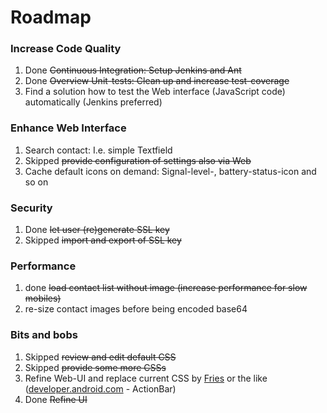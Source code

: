 # Roadmap #

### Increase Code Quality ###
  1. Done ~~Continuous Integration: Setup Jenkins and Ant~~
  1. Done ~~Overview Unit-tests: Clean up and increase test-coverage~~
  1. Find a solution how to test the Web interface (JavaScript code) automatically (Jenkins preferred)


### Enhance Web Interface ###
  1. Search contact: I.e. simple Textfield
  1. Skipped ~~provide configuration of settings also via Web~~
  1. Cache default icons on demand: Signal-level-, battery-status-icon and so on


### Security ###
  1. Done ~~let user (re)generate SSL key~~
  1. Skipped ~~import and export of SSL key~~


### Performance ###
  1. done ~~load contact list without image (increase performance for slow mobiles)~~
  1. re-size contact images before being encoded base64


### Bits and bobs ###
  1. Skipped ~~review and edit default CSS~~
  1. Skipped ~~provide some more CSSs~~
  1. Refine Web-UI and replace current CSS by [Fries](http://jaunesarmiento.me/fries/) or the like ([developer.android.com](http://developer.android.com/index.html) - ActionBar)
  1. Done ~~Refine UI~~